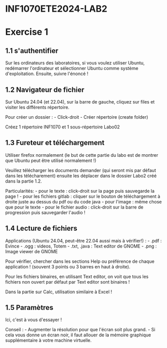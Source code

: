 # INF1070ETE2024-LAB2

# Exercise 1

## 1.1 s'authentifier

Sur les ordinateurs des laboratoires, si vous voulez utiliser Ubuntu, redémarrer l'ordinateur et sélectionner Ubuntu comme système d'exploitation. Ensuite, suivre l'énoncé !

## 1.2 Navigateur de fichier

Sur Ubuntu 24.04 (et 22.04), sur la barre de gauche, cliquez sur files et visiter les différents répertoire. 

Pour créer un dossier :
    - Click-droit
    - Créer répertoire (create folder)
    
Créez 1 répertoire INF1070 et 1 sous-répertoire Labo02

## 1.3 Fureteur et téléchargement

Utiliser firefox normalement (le but de cette partie du labo est de montrer que Ubuntu peut être utilisé normalement !)

Veuillez télécharger les documents demander (qui seront mis par défaut dans les télécharement) ensuite les déplacer dans le dossier Labo2 créé dans la partie 1.2. 

Particularités: 
    - pour le texte : click-droit sur la page puis sauvegarde la page !
    - pour les fichiers gitlab : cliquer sur le bouton de téléchargement à droite juste au dessus du pdf ou du code java
    - pour l'image : même chose que pour le texte
    - pour le fichier audio : click-droit sur la barre de progression puis sauvegarder l'audio !

## 1.4 Lecture de fichiers 

Applications (Ubuntu 24.04, peut-être 22.04 aussi mais à vérifier!) : 
    - .pdf : Evince
    - .ogg : videos, Totem 
    - .txt, .java : Text editor de GNOME
    - .png : Image viewer de GNOME

Pour vérifier, chercher dans les sections Help ou préférence de chaque application ! (souvent 3 points ou 3 barres en haut à droite).

Pour les fichiers binaires, en utilisant Text editor, on voit que tous les fichiers non ouvert par défaut par Text editor sont binaires !

Dans la partie sur Calc, utilisation similaire à Excel ! 

## 1.5 Paramètres 

Ici, c'est à vous d'essayer ! 

Conseil :
    - Augmenter la résolution pour que l'écran soit plus grand. 
    - Si cela vous donne un écran noir, il faut allouer de la mémoire graphique supplémentaire à votre machine virtuelle. 


